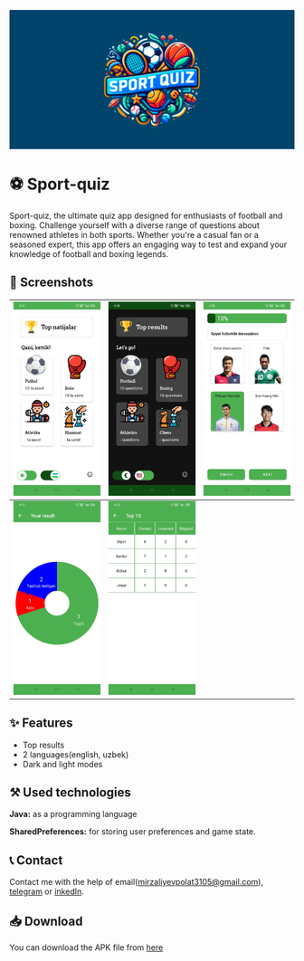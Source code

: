 
![Logo](https://github.com/MirzalievPulat/Sport-quiz/blob/main/quizApp_1024.png?raw=true)


# ⚽ Sport-quiz

Sport-quiz, the ultimate quiz app designed for enthusiasts of football and boxing. Challenge yourself with a diverse range of questions about renowned athletes in both sports. Whether you're a casual fan or a seasoned expert, this app offers an engaging way to test and expand your knowledge of football and boxing legends.

## 📸 Screenshots

| <img src="https://github.com/MirzalievPulat/Sport-quiz/blob/main/1.jpg?raw=true" width="200"/> | <img src="https://github.com/MirzalievPulat/Sport-quiz/blob/main/2.jpg?raw=true" width="200"/> | <img src="https://github.com/MirzalievPulat/Sport-quiz/blob/main/3.jpg?raw=true" width="200"/> 
|---|---|---|
| <img src="https://github.com/MirzalievPulat/Sport-quiz/blob/main/4.jpg?raw=true" width="200"/> | <img src="https://github.com/MirzalievPulat/Sport-quiz/blob/main/5.jpg?raw=true" width="200"/> | |


## ✨ Features
- Top results
- 2 languages(english, uzbek)
- Dark and light modes

## ⚒️ Used technologies 

**Java:** as a programming language

**SharedPreferences:** for storing user preferences and game state.


## 📞 Contact

Contact me with the help of email(mirzaliyevpolat3105@gmail.com), [telegram](https://t.me/mirzaliyev2002) or [inkedIn](https://www.linkedin.com/in/po-lat-mirzaliyev-1628762b6/).

## 📥 Download

You can download the APK file from [here](https://github.com/MirzalievPulat/Sport-quiz/raw/main/app-release.apk)
